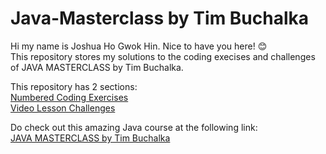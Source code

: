 # Java-Masterclass by Tim Buchalka
Hi my name is Joshua Ho Gwok Hin. Nice to have you here! 😊 <br>
This repository stores my solutions to the coding execises and challenges of JAVA MASTERCLASS by Tim Buchalka. <br>

This repository has 2 sections:<br>
<a href="https://github.com/Joshua-Ho-Gwok-Hin/Java-Masterclass">Numbered Coding Exercises</a><br>
<a href="https://github.com/Joshua-Ho-Gwok-Hin/Java-Masterclass/tree/master/video-lesson-challenges">Video Lesson Challenges</a><br>

Do check out this amazing Java course at the following link: <br>
<a href="https://www.udemy.com/course/java-the-complete-java-developer-course/">JAVA MASTERCLASS by Tim Buchalka</a>
